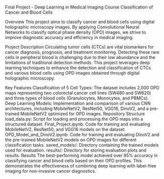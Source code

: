 Final Project - Deep Learning in Medical Imaging Course
Classification of Cancer and Blood Cells

Overview
This project aims to classify cancer and blood cells using digital holographic microscopy images. By applying Convolutional Neural Networks to classify optical phase density (OPD) images, we strive to improve diagnostic accuracy and efficiency in medical imaging.

Project Description
Circulating tumor cells (CTCs) are vital biomarkers for cancer diagnosis, prognosis, and treatment monitoring. Detecting these rare cells in peripheral blood is challenging due to their low abundance and the limitations of traditional detection methods. This project leverages deep learning techniques to enhance the detection and classification of CTCs and various blood cells using OPD images obtained through digital holographic microscopy.

Key Features
Classification of 5 Cell Types: The dataset includes 2,000 OPD maps representing two colorectal cancer cell lines (SW480 and SW620) and three types of blood cells (Granulocytes, Monocytes, and PBMCs).
Deep Learning Models: Implementation and comparison of various CNN architectures, including MobileNetV2, ResNet50, VGG16, DinoV2, and a pre-trained MobileNetV2 optimized for OPD images.
Repository Structure
load_data.py: Script for loading and processing the OPD maps into a structured dataset.
Final_Project.ipynb: Code for training and evaluating MobileNetV2, ResNet50, and VGG16 models on the dataset.
OPD_Model_and_DinoV2.ipynb: Code for training and evaluating DinoV2 and the pre-trained MobileNetV2 models on OPD images for different classification tasks.
saved_models/: Directory containing the trained models used for evaluation.
results/: Directory for storing evaluation plots and results.
Results
The best-performing model achieved over 95% accuracy in classifying cancer and blood cells based on their OPD profiles. This demonstrates the effectiveness of combining deep learning with label-free imaging for non-invasive cancer diagnostics.
